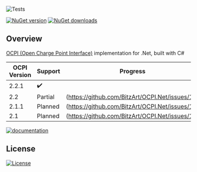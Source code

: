 ![Tests](https://github.com/BitzArt/OCPI.Net/actions/workflows/Tests.yml/badge.svg)

[![NuGet version](https://img.shields.io/nuget/v/Ocpi.Net.svg)](https://www.nuget.org/packages/Ocpi.Net/)
[![NuGet downloads](https://img.shields.io/nuget/dt/Ocpi.Net.svg)](https://www.nuget.org/packages/Ocpi.Net/)

## Overview

[OCPI (Open Charge Point Interface)](https://github.com/ocpi/ocpi) implementation for .Net, built with C#

| OCPI Version | Support   | Progress                                        |
|--------------|-----------|-------------------------------------------------|
| 2.2.1        | ✔️        |                                                 |
| 2.2          | Partial   | (https://github.com/BitzArt/OCPI.Net/issues/15) |
| 2.1.1        | Planned   | (https://github.com/BitzArt/OCPI.Net/issues/16) |
| 2.1          | Planned   | (https://github.com/BitzArt/OCPI.Net/issues/17) |

[![documentation](https://img.shields.io/badge/documentation-512BD4?style=for-the-badge)](https://bitzart.github.io/OCPI.Net/1.introduction.html)

## License

[![License](https://img.shields.io/badge/mit-%230072C6?style=for-the-badge)](https://github.com/BitzArt/OCPI.Net/blob/main/LICENSE)


